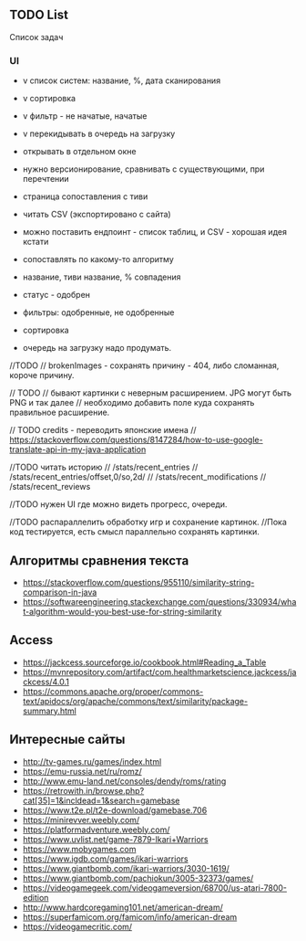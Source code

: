## TODO List

Список задач

### UI

* v список систем: название, %, дата сканирования
* v сортировка
* v фильтр - не начатые, начатые
* v перекидывать в очередь на загрузку
* открывать в отдельном окне

* нужно версионирование, сравнивать с существующими, при перечтении

* страница сопоставления с тиви
* читать CSV (экспортировано с сайта)
* можно поставить ендпоинт - список таблиц, и CSV - хорошая идея кстати
* сопоставлять по какому-то алгоритму
* название, тиви название, % совпадения
* статус - одобрен
* фильтры: одобренные, не одобренные
* сортировка

* очередь на загрузку надо продумать.


//TODO
// brokenImages - сохранять причину - 404, либо сломанная, короче причину.


// TODO
// бывают картинки с неверным расширением. JPG могут быть PNG и так далее
// необходимо добавить поле куда сохранять правильное расширение.

// TODO credits - переводить японские имена
// https://stackoverflow.com/questions/8147284/how-to-use-google-translate-api-in-my-java-application

//TODO читать историю
// /stats/recent_entries
// /stats/recent_entries/offset,0/so,2d/
// /stats/recent_modifications
// /stats/recent_reviews

//TODO нужен UI где можно видеть прогресс, очереди.

//TODO распараллелить обработку игр и сохранение картинок.
//Пока код тестируется, есть смысл параллельно сохранять картинки.

## Алгоритмы сравнения текста

* https://stackoverflow.com/questions/955110/similarity-string-comparison-in-java
* https://softwareengineering.stackexchange.com/questions/330934/what-algorithm-would-you-best-use-for-string-similarity


## Access

* https://jackcess.sourceforge.io/cookbook.html#Reading_a_Table
* https://mvnrepository.com/artifact/com.healthmarketscience.jackcess/jackcess/4.0.1
* https://commons.apache.org/proper/commons-text/apidocs/org/apache/commons/text/similarity/package-summary.html



## Интересные сайты

* http://tv-games.ru/games/index.html
* https://emu-russia.net/ru/romz/
* http://www.emu-land.net/consoles/dendy/roms/rating
* https://retrowith.in/browse.php?cat[35]=1&incldead=1&search=gamebase
* https://www.t2e.pl/t2e-download/gamebase.706
* https://minirevver.weebly.com/
* https://platformadventure.weebly.com/
* https://www.uvlist.net/game-7879-Ikari+Warriors
* https://www.mobygames.com
* https://www.igdb.com/games/ikari-warriors
* https://www.giantbomb.com/ikari-warriors/3030-1619/
* https://www.giantbomb.com/pachiokun/3005-32373/games/
* https://videogamegeek.com/videogameversion/68700/us-atari-7800-edition
* http://www.hardcoregaming101.net/american-dream/
* https://superfamicom.org/famicom/info/american-dream
* https://videogamecritic.com/